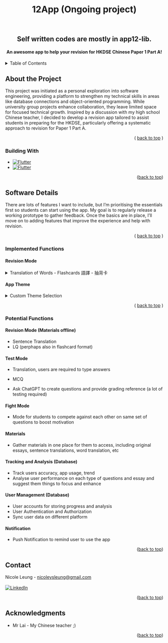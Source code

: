 <a id="readme-top"></a>




<!-- PROJECT LOGO -->
<br />
<div align="center">

  <h1 align="center">12App (Ongoing project)</h1>

  <br/>

  <h2 align="center">Self written codes are mostly in app12-lib.</h2>

  <h4 align="center">
    An awesome app to help your revision for HKDSE Chinese Paper 1 Part A!
  </h4>
</div>



<!-- TABLE OF CONTENTS -->
<details>
  <summary>Table of Contents</summary>
  <ol>
    <li>
      <a href="#about-the-project">About the Project</a>
      <ul>
        <li><a href="#building-with">Building With</a></li>
      </ul>
    </li>
    <li>
        <a href="#software-details">Software Details</a>
        <ul>
        <li><a href="#implemented-functions">Implemented Functions</a></li>
        </ul>
        <ul>
        <li><a href="#potential-functions">Potential Functions</a></li>
        </ul>
    </li>
    <li><a href="#contact">Contact</a></li>
    <li><a href="#acknowledgments">Acknowledgments</a></li>
  </ol>
</details>



<!-- ABOUT THE PROJECT -->
## About the Project
This project was initiated as a personal exploration into software engineering, providing a platform to strengthen my technical skills in areas like database connections and object-oriented programming. While university group projects enhance collaboration, they leave limited space for focused technical growth. Inspired by a discussion with my high school Chinese teacher, I decided to develop a revision app tailored to assist students in preparing for the HKDSE, particularly offering a systematic approach to revision for Paper 1 Part A.

<p align="right">( <a href="#readme-top">back to top</a> )</p>



### Building With

* [![Flutter][Flutter-badge]][Flutter-url]
* [![Flutter][MySQL-badge]][MySQL-url]


<p align="right">(<a href="#readme-top">back to top</a>)</p>



<!-- GETTING STARTED -->
## Software Details

There are lots of features I want to include, but I’m prioritising the essentials first so students can start using the app. My goal is to regularly release a working prototype to gather feedback. Once the basics are in place, I’ll move on to adding features that improve the experience and help with revision.

<p align="right">( <a href="#readme-top">back to top</a> )</p>

### Implemented Functions

#### Revision Mode
<details>
  <summary>Translation of Words - Flashcards 語譯 - 抽背卡</summary>
  <ol>
    Reason for Implementing: 
    <br />
    
  </ol>
</details>

#### App Theme
<details>
  <summary>Custom Theme Selection</summary>
  <ol>
    ggg
  </ol>
</details>

<p align="right">( <a href="#readme-top">back to top</a> )</p>

<!-- USAGE EXAMPLES -->
### Potential Functions 

#### Revision Mode (Materials offline)
* Sentence Translation
* LQ (perphaps also in flashcard format)

#### Test Mode
* Translation, users are required to type answers
* MCQ

* Ask ChatGPT to create questions and provide grading reference (a lot of testing required)

#### Fight Mode
* Mode for students to compete against each other on same set of questions to boost motivation

#### Materials 
* Gather materials in one place for them to access, including original essays, sentence translations, word translation, etc

#### Tracking and Analysis (Database)
* Track users accuracy, app usage, trend
* Analyse user performance on each type of questions and essay and suggest them things to focus and enhance

#### User Management (Database)
* User accounts for storing progress and analysis
* User Authentication and Authorization
* Sync user data on different platform

#### Notification
* Push Notification to remind user to use the app

<p align="right">(<a href="#readme-top">back to top</a>)</p>


<!-- CONTACT -->
## Contact

Nicole Leung - nicoleysleung@gmail.com
<br/>
<br/>
[![LinkedIn][linkedin-badge]][linkedin-url]


<p align="right">(<a href="#readme-top">back to top</a>)</p>



<!-- ACKNOWLEDGMENTS -->
## Acknowledgments
* Mr Lai  - My Chinese teacher ;)

<p align="right">(<a href="#readme-top">back to top</a>)</p>



<!-- MARKDOWN LINKS & IMAGES -->
[Flutter-badge]: https://img.shields.io/badge/Flutter-02569B?logo=flutter&logoColor=fff
[Flutter-url]: https://docs.flutter.dev/
[linkedin-badge]: https://img.shields.io/badge/Linkedin-%230077B5.svg?logo=linkedin&logoColor=white
[linkedin-url]: https://www.linkedin.com/in/nicole-leung-110aa2299/
[MySQL-badge]: https://img.shields.io/badge/MySQL-4479A1?logo=mysql&logoColor=fff
[MySQL-url]: https://dev.mysql.com/doc/refman/8.0/en/
